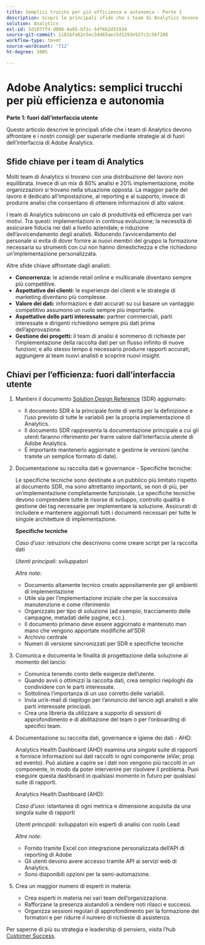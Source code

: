 ```yaml
---
title: Semplici trucchi per più efficienza e autonomia - Parte 1
description: Scopri le principali sfide che i team di Analytics devono affrontare e i nostri consigli per superarle mediante strategie al di fuori dell’interfaccia utente di Adobe Analytics.
solution: Analytics
exl-id: 5d1077fd-d006-4a85-bf1c-54f6b2d31934
source-git-commit: 1181bfa62c5ec3d465aec5d1293e927c2c56f288
workflow-type: tm+mt
source-wordcount: '712'
ht-degree: 100%

---
```


# Adobe Analytics: semplici trucchi per più efficienza e autonomia

**Parte 1: fuori dall’interfaccia utente**

Questo articolo descrive le principali sfide che i team di Analytics devono affrontare e i nostri consigli per superarle mediante strategie al di fuori dell’interfaccia di Adobe Analytics.

## Sfide chiave per i team di Analytics

Molti team di Analytics si trovano con una distribuzione del lavoro non equilibrata. Invece di un mix di 80% analisi e 20% implementazione, molte organizzazioni si trovano nella situazione opposta. La maggior parte del lavoro è dedicato all’impostazione, al reporting e al supporto, invece di produrre analisi che consentano di ottenere informazioni di alto valore.

I team di Analytics subiscono un calo di produttività ed efficienza per vari motivi. Tra questi: implementazioni in continua evoluzione; la necessità di assicurare fiducia nei dati a livello aziendale; e riduzione dell’avvicendamento degli analisti. Riducendo l’avvicendamento del personale si evita di dover fornire ai nuovi membri del gruppo la formazione necessaria su strumenti con cui non hanno dimestichezza e che richiedono un’implementazione personalizzata.

Altre sfide chiave affrontate dagli analisti:

* **Concorrenza:** le aziende retail online e multicanale diventano sempre più competitive.
* **Aspettative dei clienti:** le esperienze dei clienti e le strategie di marketing diventano più complesse.
* **Valore dei dati:** informazioni e dati accurati su cui basare un vantaggio competitivo assumono un ruolo sempre più importante.
* **Aspettative delle parti interessate:** partner commerciali, parti interessate e dirigenti richiedono sempre più dati prima dell’approvazione.
* **Gestione dei progetti:** il team di analisi è sommerso di richieste per l’implementazione della raccolta dati per un flusso infinito di nuove funzioni; e allo stesso tempo è necessario produrre rapporti accurati, aggiungere al team nuovi analisti e scoprire nuovi insight.

## Chiavi per l’efficienza: fuori dall’interfaccia utente

1. Mantieni il documento [Solution Design Reference](/help/implementation/implementation-basics/creating-and-maintaining-an-sdr.md) (SDR) aggiornato:

   * Il documento SDR è la principale fonte di verità per la definizione e l’uso previsto di tutte le variabili per la propria implementazione di Analytics.
   * Il documento SDR rappresenta la documentazione principale a cui gli utenti faranno riferimento per trarre valore dall’interfaccia utente di Adobe Analytics.
   * È importante mantenerlo aggiornato e gestirne le versioni (anche tramite un semplice formato di date).

1. Documentazione su raccolta dati e governance - Specifiche tecniche:

   Le specifiche tecniche sono destinate a un pubblico più limitato rispetto al documento SDR, ma sono altrettanto importanti, se non di più, per un’implementazione completamente funzionale. Le specifiche tecniche devono comprendere tutte le risorse di sviluppo, controllo qualità e gestione dei tag necessarie per implementare la soluzione. Assicurati di includere e mantenere aggiornati tutti i documenti necessari per tutte le singole architetture di implementazione.

   **Specifiche tecniche**

   _Caso d’uso:_ istruzioni che descrivono come creare script per la raccolta dati

   _Utenti principali:_ sviluppatori

   _Altre note:_

   * Documento altamente tecnico creato appositamente per gli ambienti di implementazione
   * Utile sia per l’implementazione iniziale che per la successiva manutenzione e come riferimento
   * Organizzato per tipo di soluzione (ad esempio, tracciamento delle campagne, metadati delle pagine, ecc.).
   * Il documento primario deve essere aggiornato e mantenuto man mano che vengono apportate modifiche all’SDR
   * Archivio centrale
   * Numeri di versione sincronizzati per SDR e specifiche tecniche

1. Comunica e documenta le finalità di progettazione della soluzione al momento del lancio:

   * Comunica tenendo conto delle esigenze dell’utente.
   * Quando avvii o ottimizzi la raccolta dati, crea semplici riepiloghi da condividere con le parti interessate.
   * Sottolinea l’importanza di un uso corretto delle variabili.
   * Invia un’e-mail di riepilogo per l’annuncio del lancio agli analisti e alle parti interessate principali.
   * Crea una libreria da utilizzare a supporto di sessioni di approfondimento e di abilitazione del team o per l’onboarding di specifici team.

1. Documentazione su raccolta dati, governance e igiene dei dati - AHD:

   Analytics Health Dashboard (AHD) esamina una _singola_ suite di rapporti e fornisce informazioni sui dati raccolti in ogni componente (eVar, prop ed evento). Può aiutare a capire se i dati non vengono più raccolti in un componente, in modo da poter intervenire per risolvere il problema. Puoi eseguire questa dashboard in qualsiasi momento in futuro per qualsiasi suite di rapporti.

   Analytics Health Dashboard (AHD):

   _Caso d’uso:_ istantanea di ogni metrica e dimensione acquisita da una singola suite di rapporti

   _Utenti principali:_ sviluppatori e/o esperti di analisi con ruolo Lead

   _Altre note:_
   * Fornito tramite Excel con integrazione personalizzata dell’API di reporting di Adobe
   * Gli utenti devono avere accesso tramite API ai servizi web di Analytics.
   * Sono disponibili opzioni per la semi-automazione.

1. Crea un maggior numero di esperti in materia:

   * Crea esperti in materia nei vari team dell’organizzazione.
   * Rafforzane la presenza aiutandoli a rendere noti rilasci e successi.
   * Organizza sessioni regolari di approfondimento per la formazione dei formatori e per ridurre il numero di richieste di assistenza.

Per saperne di più su strategia e leadership di pensiero, visita l’hub [Customer Success](https://experienceleague.adobe.com/docs/customer-success/customer-success/overview.html?lang=it).